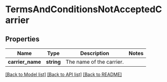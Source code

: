 # TermsAndConditionsNotAcceptedCarrier

## Properties
Name | Type | Description | Notes
------------ | ------------- | ------------- | -------------
**carrier_name** | **string** | The name of the carrier. | 

[[Back to Model list]](../README.md#documentation-for-models) [[Back to API list]](../README.md#documentation-for-api-endpoints) [[Back to README]](../README.md)


